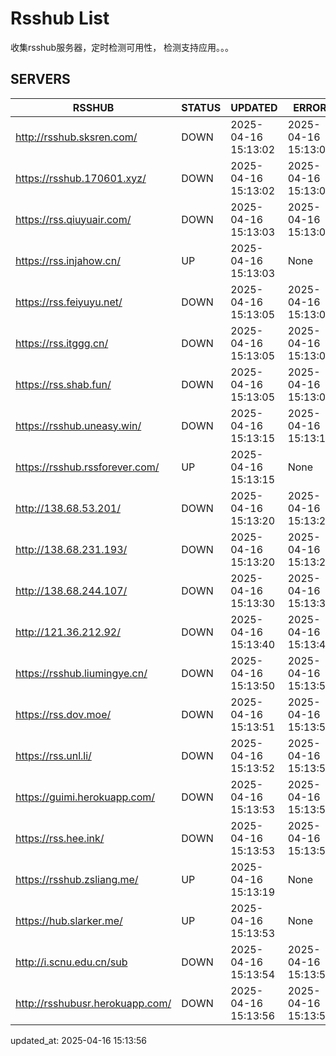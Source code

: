 # Rsshub List

收集rsshub服务器，定时检测可用性， 检测支持应用。。。


## SERVERS

|  RSSHUB   | STATUS  | UPDATED  | ERROR  | TWITTER |  
|  ----  | ----  | ----  | ----  | ---- |  
| http://rsshub.sksren.com/ | DOWN | 2025-04-16 15:13:02 | 2025-04-16 15:13:02 |  
| https://rsshub.170601.xyz/ | DOWN | 2025-04-16 15:13:02 | 2025-04-16 15:13:02 |  
| https://rss.qiuyuair.com/ | DOWN | 2025-04-16 15:13:03 | 2025-04-16 15:13:03 |  
| https://rss.injahow.cn/ | UP | 2025-04-16 15:13:03 | None ||  
| https://rss.feiyuyu.net/ | DOWN | 2025-04-16 15:13:05 | 2025-04-16 15:13:05 |  
| https://rss.itggg.cn/ | DOWN | 2025-04-16 15:13:05 | 2025-04-16 15:13:05 |  
| https://rss.shab.fun/ | DOWN | 2025-04-16 15:13:05 | 2025-04-16 15:13:05 |  
| https://rsshub.uneasy.win/ | DOWN | 2025-04-16 15:13:15 | 2025-04-16 15:13:15 |  
| https://rsshub.rssforever.com/ | UP | 2025-04-16 15:13:15 | None ||  
| http://138.68.53.201/ | DOWN | 2025-04-16 15:13:20 | 2025-04-16 15:13:20 |  
| http://138.68.231.193/ | DOWN | 2025-04-16 15:13:20 | 2025-04-16 15:13:20 |  
| http://138.68.244.107/ | DOWN | 2025-04-16 15:13:30 | 2025-04-16 15:13:30 |  
| http://121.36.212.92/ | DOWN | 2025-04-16 15:13:40 | 2025-04-16 15:13:40 |  
| https://rsshub.liumingye.cn/ | DOWN | 2025-04-16 15:13:50 | 2025-04-16 15:13:50 |  
| https://rss.dov.moe/ | DOWN | 2025-04-16 15:13:51 | 2025-04-16 15:13:51 |  
| https://rss.unl.li/ | DOWN | 2025-04-16 15:13:52 | 2025-04-16 15:13:52 |  
| https://guimi.herokuapp.com/ | DOWN | 2025-04-16 15:13:53 | 2025-04-16 15:13:53 |  
| https://rss.hee.ink/ | DOWN | 2025-04-16 15:13:53 | 2025-04-16 15:13:53 |  
| https://rsshub.zsliang.me/ | UP | 2025-04-16 15:13:19 | None |OK|  
| https://hub.slarker.me/ | UP | 2025-04-16 15:13:53 | None ||  
| http://i.scnu.edu.cn/sub | DOWN | 2025-04-16 15:13:54 | 2025-04-16 15:13:54 |  
| http://rsshubusr.herokuapp.com/ | DOWN | 2025-04-16 15:13:56 | 2025-04-16 15:13:56 |  
  

updated_at: 2025-04-16 15:13:56  
